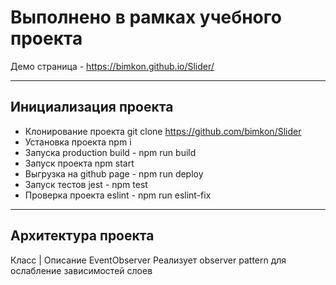 # Выполнено в рамках учебного проекта
Демо страница  - https://bimkon.github.io/Slider/
____________________________________________________
## Инициализация проекта

* Клонирование проекта git clone https://github.com/bimkon/Slider
* Установка проекта npm i
* Запуска production build  - npm run build
* Запуск проекта npm start
* Выгрузка на github page - npm run deploy
* Запуск тестов jest  - npm test
* Проверка проекта eslint - npm run eslint-fix
____________________________________________________
## Архитектура проекта
  Класс         |     Описание 
EventObserver     Реализует observer pattern для ослабление зависимостей слоев 
